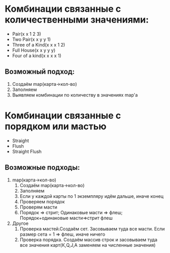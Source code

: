 # Комбинации связанные с количественными значениями:
* Pair(x x 1 2 3)
* Two Pair(x x y y 1)
* Three of a Kind(x x x 1 2)
* Full House(x x y y y)
* Four of a kind(x x x x 1)

## Возможный подход:
1. Создаём map(карта->кол-во)
2. Заполняем 
2. Выявляем комбинации по количеству в значениях map'a

# Комбинации связанные с порядком или мастью
* Straight
* Flush
* Straight Flush

## Возможные подходы:
1. map(карта->кол-во)
    1. Создаём map(карта->кол-во)
    2. Заполняем 
    3. Если у каждой карты по 1 экземпляру идём дальше, иначе конец
    4. Проверяем порядок
    5. Проверям масти
    6. Порядок => стрит; Одинаковые масти => флеш; Порядок+одинаковые масти=>стрит флеш
2. Другое
    1. Проверка мастей.Создаём сет. Засовываем туда все масти. Если размер сета = 1 => флеш, иначе ничего
    2. Проверка порядка. Создаём массив строк и засовываем туда все значения карт(К,Q,J,A заменяем на численные значения)
